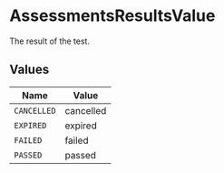 # AssessmentsResultsValue

The result of the test.


## Values

| Name        | Value       |
| ----------- | ----------- |
| `CANCELLED` | cancelled   |
| `EXPIRED`   | expired     |
| `FAILED`    | failed      |
| `PASSED`    | passed      |